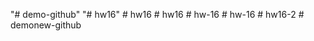 "# demo-github" 
"# hw16" 
#   h w 1 6  
 #   h w 1 6  
 #   h w - 1 6  
 #   h w - 1 6  
 #   h w 1 6 - 2  
 #   d e m o n e w - g i t h u b  
 